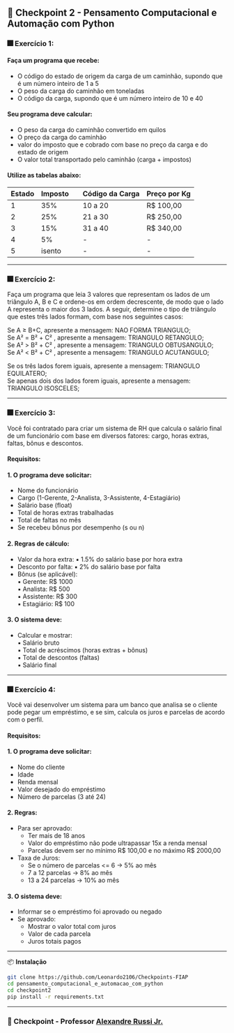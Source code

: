 ## 🎇 Checkpoint 2 - Pensamento Computacional e Automação com Python

### 🎆 Exercício 1:
#### Faça um programa que recebe: 

- O código do estado de origem da carga de um caminhão, supondo que é um 
número inteiro de 1 a 5  
- O peso da carga do caminhão em toneladas 
- O código da carga, supondo que é um número inteiro de 10 e 40

#### Seu programa deve calcular: 

- O peso da carga do caminhão convertido em quilos 
- O preço da carga do caminhão 
- valor do imposto que e cobrado com base no preço da carga e do estado de 
origem 
- O valor total transportado pelo caminhão (carga + impostos)

#### Utilize as tabelas abaixo:
| Estado | Imposto |  | Código da Carga | Preço por Kg |
| - | - | - | - | - |
| 1 | 35% |  | 10 a 20 | R$ 100,00 |
| 2 | 25% |  | 21 a 30 | R$ 250,00 |
| 3 | 15% |  | 31 a 40 | R$ 340,00 |
| 4 | 5% |  | - | - |
| 5 | isento  |  | - | - |

---

### 🎆 Exercício 2:
Faça um programa que leia 3 valores que representam os lados de um triângulo A, 
B e C e ordene-os em ordem decrescente, de modo que o lado A representa o 
maior dos 3 lados. A seguir, determine o tipo de triângulo que estes três lados 
formam, com base nos seguintes casos:  

Se A ≥ B+C, apresente a mensagem: NAO FORMA TRIANGULO;  
Se A² = B² + C² , apresente a mensagem: TRIANGULO RETANGULO;  
Se A² > B² + C² , apresente a mensagem: TRIANGULO OBTUSANGULO;  
Se A² < B² + C² , apresente a mensagem: TRIANGULO ACUTANGULO;  

Se os três lados forem iguais, apresente a mensagem: TRIANGULO EQUILATERO;  
Se apenas dois dos lados forem iguais, apresente a mensagem: TRIANGULO
ISOSCELES;

---

### 🎆 Exercício 3:
Você foi contratado para criar um sistema de RH que calcula o salário final de um 
funcionário com base em diversos fatores: cargo, horas extras, faltas, bônus e 
descontos.  
#### Requisitos: 
#### 1. O programa deve solicitar: 
  - Nome do funcionário 
  - Cargo (1-Gerente, 2-Analista, 3-Assistente, 4-Estagiário) 
  - Salário base (float) 
  - Total de horas extras trabalhadas 
  - Total de faltas no mês 
  - Se recebeu bônus por desempenho (s ou n)

#### 2. Regras de cálculo: 
  - Valor da hora extra: 
▪ 1.5% do salário base por hora extra 
  - Desconto por falta: 
▪ 2% do salário base por falta 
  - Bônus (se aplicável):  
▪ Gerente: R$ 1000  
▪ Analista: R$ 500  
▪ Assistente: R$ 300  
▪ Estagiário: R$ 100

#### 3. O sistema deve: 
  - Calcular e mostrar:  
▪ Salário bruto  
▪ Total de acréscimos (horas extras + bônus)  
▪ Total de descontos (faltas)  
▪ Salário final

---

### 🎆 Exercício 4:
Você vai desenvolver um sistema para um banco que analisa se o cliente pode 
pegar um empréstimo, e se sim, calcula os juros e parcelas de acordo com o 
perfil.

#### Requisitos:
#### 1. O programa deve solicitar:
  - Nome do cliente
  - Idade
  - Renda mensal
  - Valor desejado do empréstimo
  - Número de parcelas (3 até 24)

#### 2. Regras:
  - Para ser aprovado:
      - Ter mais de 18 anos
      - Valor do empréstimo não pode ultrapassar 15x a renda mensal
      - Parcelas devem ser no mínimo R$ 100,00 e no máximo R$ 2000,00
  - Taxa de Juros:
      - Se o número de parcelas <= 6 -> 5% ao mês
      - 7 a 12 parcelas -> 8% ao mês
      - 13 a 24 parcelas -> 10% ao mês

#### 3. O sistema deve:
  - Informar se o empréstimo foi aprovado ou negado
  - Se aprovado:
    - Mostrar o valor total com juros
    - Valor de cada parcela
    - Juros totais pagos
   
---

📦 **Instalação**  
```bash
git clone https://github.com/Leonardo2106/Checkpoints-FIAP 
cd pensamento_computacional_e_automacao_com_python
cd checkpoint2
pip install -r requirements.txt
```

---

### 🎇 Checkpoint - Professor [Alexandre Russi Jr.](https://github.com/alexandrerussi)
